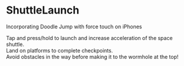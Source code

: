 # ShuttleLaunch
Incorporating Doodle Jump with force touch on iPhones

Tap and press/hold to launch and increase acceleration of the space shuttle.  
Land on platforms to complete checkpoints.  
Avoid obstacles in the way before making it to the wormhole at the top!
